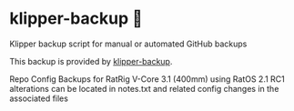 # klipper-backup 💾 
Klipper backup script for manual or automated GitHub backups 

This backup is provided by [klipper-backup](https://github.com/Staubgeborener/klipper-backup).


Repo Config Backups  for RatRig V-Core 3.1 (400mm) using RatOS 2.1 RC1
alterations can be located in notes.txt and related config changes in the associated files

